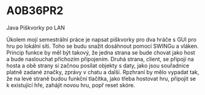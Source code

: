A0B36PR2
========
Java
Piškvorky po LAN

Úkolem mojí semestrální práce je napsat piškvorky pro dva hráče s GUI pro hru po lokální síti. Toho se budu snažit dosáhnout pomocí SWINGu a vláken.
Princip funkce by měl být takový, že jedna strana se bude chovat jako host a bude naslouchat příchozím připojením. Druhá strana, client, se připojí na hosta a obě strany si začnou posílat objekty s daty, jako jsou souřadnice platně zadané značky, zprávy v chatu a další.
Rpzhraní by mělo vypadat tak, že na levé straně budou funkční tlačítka, jako třeba hostovat hru, připojit se k existující hře, zahájit novou hru, popř reset skóre.
